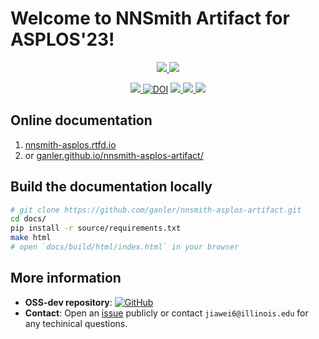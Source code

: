 # Welcome to NNSmith Artifact for ASPLOS'23!

<p align="center">
    <a href="https://github.com/ganler/nnsmith-asplos-artifact"><img src="https://img.shields.io/badge/github-%23121011.svg?style=for-the-badge&logo=github&logoColor=white">
    <a href="https://github.com/ise-uiuc/nnsmith"><img src="https://img.shields.io/badge/OSS-dev-%23121011.svg?style=for-the-badge&logo=github&logoColor=white">
</p>

<p align="center">
    <a href="https://nnsmith-asplos.readthedocs.io/"><img src="https://github.com/ganler/nnsmith-asplos-artifact/actions/workflows/doc.yaml/badge.svg">
    <a href="https://doi.org/10.5281/zenodo.7222132"><img src="https://zenodo.org/badge/DOI/10.5281/zenodo.7222132.svg" alt="DOI"></a>
    <a href="https://arxiv.org/abs/2207.13066"><img src="https://img.shields.io/badge/arXiv-2207.13066-b31b1b.svg">
    <a href="https://hub.docker.com/repository/docker/ganler/nnsmith-asplos23-ae"><img src="https://img.shields.io/docker/image-size/ganler/nnsmith-asplos23-ae">
    <a href="https://github.com/ganler/nnsmith-asplos-artifact/blob/main/LICENSE"><img src="https://img.shields.io/badge/License-Apache_2.0-blue.svg"></a>
</p>

## Online documentation

1. [nnsmith-asplos.rtfd.io](https://nnsmith-asplos.rtfd.io)
2. or [ganler.github.io/nnsmith-asplos-artifact/](https://ganler.github.io/nnsmith-asplos-artifact/)

## Build the documentation locally

```bash
# git clone https://github.com/ganler/nnsmith-asplos-artifact.git
cd docs/
pip install -r source/requirements.txt
make html
# open `docs/build/html/index.html` in your browser
```

## More information

- **OSS-dev repository**: [![GitHub](https://img.shields.io/badge/OSS-dev-%23121011.svg?style=for-the-badge&logo=github&logoColor=white)](https://github.com/ise-uiuc/nnsmith)
- **Contact**: Open an [issue](https://github.com/ganler/nnsmith-asplos-artifact/issues) publicly or contact `jiawei6@illinois.edu` for any techinical questions.
